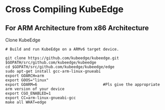 # Cross Compiling KubeEdge

## For ARM Architecture from x86 Architecture

Clone KubeEdge

```shell
# Build and run KubeEdge on a ARMv6 target device.

git clone https://github.com/kubeedge/kubeedge.git $GOPATH/src/github.com/kubeedge/kubeedge
cd $GOPATH/src/github.com/kubeedge/kubeedge/edge
sudo apt-get install gcc-arm-linux-gnueabi
export GOARCH=arm
export GOOS="linux"
export GOARM=6                             #Pls give the appropriate arm version of your device  
export CGO_ENABLED=1
export CC=arm-linux-gnueabi-gcc
make all WHAT=edge
```
